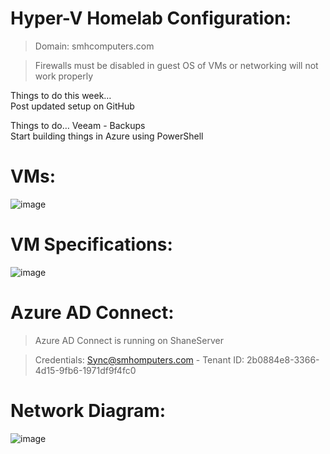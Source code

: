 # Hyper-V Homelab Configuration:

>Domain: smhcomputers.com

>Firewalls must be disabled in guest OS of VMs or networking will not work properly

Things to do this week…<br>
Post updated setup on GitHub<br>

Things to do…
Veeam - Backups<br>
Start building things in Azure using PowerShell<br>

# VMs:
![image](https://github.com/shanebagel/Homelab-Configuration/assets/99091402/96c4b1bf-e276-400a-a985-b35732ac00ab)


# VM Specifications:
![image](https://github.com/shanebagel/Homelab-Configuration/assets/99091402/35980032-8b28-4fd9-bad3-ea9d6781d1a7)


# Azure AD Connect:

>Azure AD Connect is running on ShaneServer

>Credentials: Sync@smhomputers.com - Tenant ID: 2b0884e8-3366-4d15-9fb6-1971df9f4fc0

# Network Diagram:
![image](https://github.com/shanebagel/Homelab-Configuration/assets/99091402/f1198526-8ad0-460c-86d9-43e4f059f63a)
